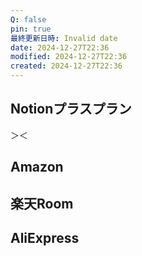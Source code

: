 ```yaml
---
Q: false
pin: true
最終更新日時: Invalid date
date: 2024-12-27T22:36
modified: 2024-12-27T22:36
created: 2024-12-27T22:36
---
```

## Notionプラスプラン

＞＜

  

  

## Amazon

  

  

  

## 楽天Room

  

  

  

## AliExpress